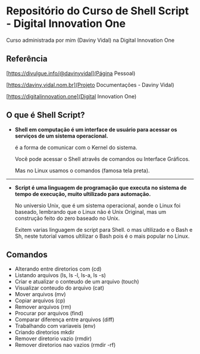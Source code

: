 # Repositório do Curso de Shell Script - Digital Innovation One 

Curso administrada por mim (Daviny Vidal) na Digital Innovation One

## Referência

[https://divulgue.info/@davinyvidal](Página Pessoal)

[https://daviny.vidal.nom.br](Projeto Documentações - Daviny Vidal)

[https://digitalinnovation.one](Digital Innovation One)



## O que é Shell Script?

 - **Shell em computação é um interface de usuário para acessar os serviços de um sistema operacional.**


    é a forma de comunicar com o Kernel do sistema.

    Você pode acessar o Shell atravês de comandos ou Interface Gráficos.

    Mas no Linux usamos o comandos (famosa tela preta).

---

 - **Script é uma linguagem de programação que executa no sistema de tempo de execução, muito ultilizado para automação.**


    No universio Unix, que é um sistema operacional, aonde o Linux foi baseado, lembrando que o Linux não é Unix Original, mas um construção feito do zero baseado no Unix.

    Exitem varias linguagem de script para Shell. o mas ultilizado e o Bash e Sh, neste tutorial vamos ultilizar o Bash pois é o mais popular no Linux.



## Comandos

- Alterando entre diretorios com (cd)
- Listando arquivos (ls, ls -l, ls-a, ls -s)
- Criar e atualizar o conteudo de um arquivo (touch)
- Visualizar conteudo do arquivo (cat)
- Mover arquivos  (mv)
- Copiar arquivos (cp)
- Remover arquivos (rm)
- Procurar por arquivos (find)
- Comparar diferença entre arquivos (diff)
- Trabalhando com variaveis (env)
- Criando diretorios mkdir
- Remover diretorio vazio (rmdir)
- Remover diretorios nao vazios (rmdir -rf)
